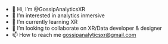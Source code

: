- 👋 Hi, I’m @GossipAnalyticsXR
- 👀 I’m interested in analytics inmersive
- 🌱 I’m currently learning XR
- 💞️ I’m looking to collaborate on XR/Data developer & designer
- 📫 How to reach me gossipanalyticsxr@gmail.com

<!---
GossipAnalyticsXR/GossipAnalyticsXR is a ✨ special ✨ repository because its `README.md` (this file) appears on your GitHub profile.
You can click the Preview link to take a look at your changes.
--->
